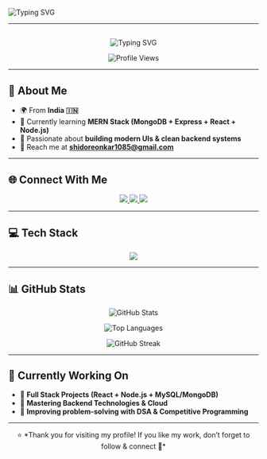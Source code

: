 <!-- Profile Banner -->
<!-- Intro SVG -->
<!-- Animated Intro SVG (Left-aligned, attractive colors) -->
<p align="left">
  <img src="https://readme-typing-svg.demolab.com?font=Pacifico&size=35&pause=1000&color=FF4C4C,FFB84C,4CFFB8&center=false&vCenter=true&width=650&lines=%F0%9F%91%8B%20Hello%2C%20I%27m%20Onkar%20Shidore" alt="Typing SVG" />
</p>


---
##

<!-- Role SVG -->
<!-- Animated Roles SVG (Centered, colorful, with attractive emojis) -->
<p align="center">
  <img src="https://readme-typing-svg.demolab.com?font=Courier+Prime&size=30&pause=800&color=FF6B6B,FFD93D,6BCB77,4D96FF&center=true&vCenter=true&width=700&lines=%F0%9F%92%BB+Frontend+Developer;%F0%9F%8C%90+Full+Stack+Learner;%F0%9F%92%AA+Open+Source+Contributor;%E2%9A%A1%EF%B8%8F+Tech+Enthusiast" alt="Typing SVG" />
</p>


<!-- Profile Views -->
<p align="center">
  <img src="https://komarev.com/ghpvc/?username=onkarshidore1085&label=👀+Profile+Views&color=brightgreen&style=for-the-badge" alt="Profile Views" />
</p>

---

## 🚀 About Me  

- 🌍 From **India 🇮🇳**  
- 🌱 Currently learning **MERN Stack (MongoDB + Express + React + Node.js)**  
- 🎨 Passionate about **building modern UIs & clean backend systems**  
- 📧 Reach me at **shidoreonkar1085@gmail.com**  

---

## 🌐 Connect With Me  

<p align="center">
  <a href="https://twitter.com/onkar_shidore" target="_blank">
    <img src="https://img.shields.io/badge/Twitter-1DA1F2?style=for-the-badge&logo=twitter&logoColor=white" />
  </a>
  <a href="https://linkedin.com/in/onkar-shidore" target="_blank">
    <img src="https://img.shields.io/badge/LinkedIn-0077B5?style=for-the-badge&logo=linkedin&logoColor=white" />
  </a>
  <a href="mailto:shidoreonkar1085@gmail.com">
    <img src="https://img.shields.io/badge/Gmail-D14836?style=for-the-badge&logo=gmail&logoColor=white" />
  </a>
</p>

---

## 💻 Tech Stack  

<p align="center">
  <img src="https://skillicons.dev/icons?i=html,css,javascript,react,nodejs,express,bootstrap,mysql,mongodb,java,c,cpp" />
</p>

---

## 📊 GitHub Stats  

<p align="center">
  <img src="https://github-readme-stats.vercel.app/api?username=onkar-shidore&show_icons=true&theme=radical" alt="GitHub Stats" />
</p>

<p align="center">
  <img src="https://github-readme-stats.vercel.app/api/top-langs?username=onkar-shidore&show_icons=true&locale=en&layout=compact&theme=tokyonight" alt="Top Languages" />
</p>

<p align="center">
  <img src="https://github-readme-streak-stats.herokuapp.com/?user=onkar-shidore&theme=highcontrast" alt="GitHub Streak" />
</p>

---

## 🏁 Currently Working On  

- 🚧 **Full Stack Projects (React + Node.js + MySQL/MongoDB)**  
- 🧠 **Mastering Backend Technologies & Cloud**  
- 🎯 **Improving problem-solving with DSA & Competitive Programming**  

---

<p align="center">
  ⭐ *Thank you for visiting my profile! If you like my work, don’t forget to follow & connect 🤝*  
</p>
